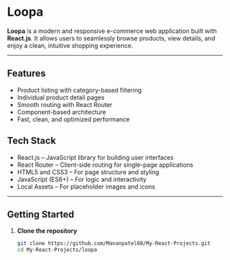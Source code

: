# Loopa

**Loopa** is a modern and responsive e-commerce web application built with **React.js**. It allows users to seamlessly browse products, view details, and enjoy a clean, intuitive shopping experience.

---

## Features

- Product listing with category-based filtering
- Individual product detail pages
- Smooth routing with React Router
- Component-based architecture
- Fast, clean, and optimized performance

## Tech Stack
- React.js – JavaScript library for building user interfaces
- React Router – Client-side routing for single-page applications
- HTML5 and CSS3 – For page structure and styling
- JavaScript (ES6+) – For logic and interactivity
- Local Assets – For placeholder images and icons

---

## Getting Started

1. **Clone the repository**
   ```bash
   git clone https://github.com/Mananpatel08/My-React-Projects.git
   cd My-React-Projects/loopa
